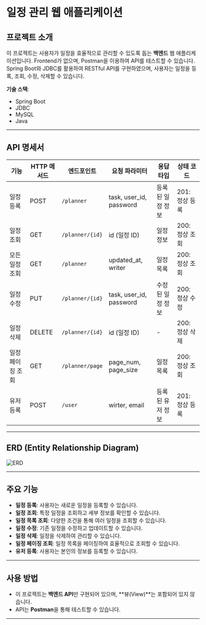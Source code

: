 # 일정 관리 웹 애플리케이션

## 프로젝트 소개

이 프로젝트는 사용자가 일정을 효율적으로 관리할 수 있도록 돕는 **백엔드** 웹 애플리케이션입니다. Frontend가 없으며, Postman을 이용하여 API를 테스트할 수 있습니다. Spring Boot와 JDBC를 활용하여 RESTful API를 구현하였으며, 사용자는 일정을 등록, 조회, 수정, 삭제할 수 있습니다.

**기술 스택**:
- Spring Boot
- JDBC
- MySQL
- Java

---

## API 명세서

| 기능             | HTTP 메서드 | 엔드포인트             | 요청 파라미터               | 응답 타입  | 상태 코드         |
|------------------|-------------|------------------------|----------------------------|-----------|-------------------|
| 일정 등록        | POST        | `/planner`             | task, user_id, password    | 등록된 일정 정보 | 201: 정상 등록   |
| 일정 조회        | GET         | `/planner/{id}`        | id (일정 ID)               | 일정 정보 | 200: 정상 조회   |
| 모든 일정 조회   | GET         | `/planner`             | updated_at, writer         | 일정 목록 | 200: 정상 조회   |
| 일정 수정        | PUT         | `/planner/{id}`        | task, user_id, password    | 수정된 일정 정보 | 200: 정상 수정   |
| 일정 삭제        | DELETE      | `/planner/{id}`        | id (일정 ID)               | -         | 200: 정상 삭제   |
| 일정 페이징 조회 | GET         | `/planner/page`        | page_num, page_size        | 일정 목록 | 200: 정상 조회   |
| 유저 등록        | POST        | `/user`                | wirter, email              | 등록된 유저 정보 | 201: 정상 등록   |
---

## ERD (Entity Relationship Diagram)

![ERD](https://github.com/user-attachments/assets/6790efd0-f58e-448a-a82c-ad0553dfc9ee)  


---

## 주요 기능

- **일정 등록**: 사용자는 새로운 일정을 등록할 수 있습니다.
- **일정 조회**: 특정 일정을 조회하고 세부 정보를 확인할 수 있습니다.
- **일정 목록 조회**: 다양한 조건을 통해 여러 일정을 조회할 수 있습니다.
- **일정 수정**: 기존 일정을 수정하고 업데이트할 수 있습니다.
- **일정 삭제**: 일정을 삭제하여 관리할 수 있습니다.
- **일정 페이징 조회**: 일정 목록을 페이징하여 효율적으로 조회할 수 있습니다.
- **유저 등록**: 사용자는 본인의 정보를 등록할 수 있습니다.

---

## 사용 방법

- 이 프로젝트는 **백엔드 API**만 구현되어 있으며, **뷰(View)**는 포함되어 있지 않습니다.
- API는 **Postman**을 통해 테스트할 수 있습니다.

---

